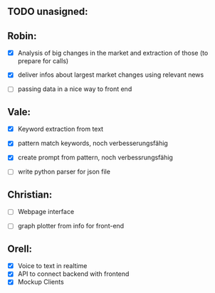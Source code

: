 ## TODO unasigned:


## Robin:
- [x] Analysis of big changes in the market and extraction of those (to prepare for calls)
- [x] deliver infos about largest market changes using relevant news
- [ ] passing data in a nice way to front end


## Vale:
- [x] Keyword extraction from text
- [x] pattern match keywords, noch verbesserungsfähig
- [x] create prompt from pattern, noch verbessrungsfähig
- [ ] write python parser for json file


## Christian:
- [ ] Webpage interface
- [ ] graph plotter from info for front-end


## Orell:
- [x] Voice to text in realtime
- [x] API to connect backend with frontend
- [x] Mockup Clients
